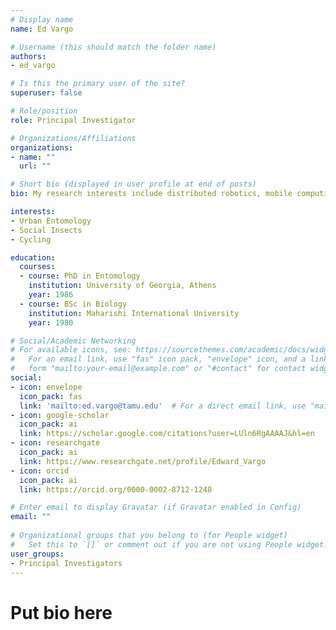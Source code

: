 ```yaml
---
# Display name
name: Ed Vargo

# Username (this should match the folder name)
authors:
- ed_vargo

# Is this the primary user of the site?
superuser: false

# Role/position
role: Principal Investigator

# Organizations/Affiliations
organizations:
- name: ""
  url: ""

# Short bio (displayed in user profile at end of posts)
bio: My research interests include distributed robotics, mobile computing and programmable matter.

interests:
- Urban Entomology
- Social Insects
- Cycling

education:
  courses:
  - course: PhD in Entomology
    institution: University of Georgia, Athens
    year: 1986
  - course: BSc in Biology
    institution: Maharishi International University
    year: 1980

# Social/Academic Networking
# For available icons, see: https://sourcethemes.com/academic/docs/widgets/#icons
#   For an email link, use "fas" icon pack, "envelope" icon, and a link in the
#   form "mailto:your-email@example.com" or "#contact" for contact widget.
social:
- icon: envelope
  icon_pack: fas
  link: 'mailto:ed.vargo@tamu.edu'  # For a direct email link, use "mailto:test@example.org".
- icon: google-scholar
  icon_pack: ai
  link: https://scholar.google.com/citations?user=LUln6RgAAAAJ&hl=en
- icon: researchgate
  icon_pack: ai
  link: https://www.researchgate.net/profile/Edward_Vargo
- icon: orcid
  icon_pack: ai
  link: https://orcid.org/0000-0002-8712-1248

# Enter email to display Gravatar (if Gravatar enabled in Config)
email: ""
  
# Organizational groups that you belong to (for People widget)
#   Set this to `[]` or comment out if you are not using People widget.  
user_groups:
- Principal Investigators
---
```

# Put bio here
